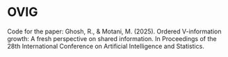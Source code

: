 # OVIG
Code for the paper: Ghosh, R., &amp; Motani, M. (2025). Ordered V-information growth: A fresh perspective on shared information. In Proceedings of the 28th International Conference on Artificial Intelligence and Statistics.
